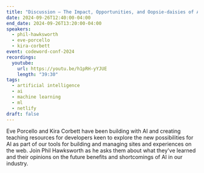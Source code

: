 ```yaml
---
title: "Discussion — The Impact, Opportunities, and Oopsie-daisies of AI in Web Development"
date: 2024-09-26T12:40:00-04:00
end_date: 2024-09-26T13:20:00-04:00
speakers:
  - phil-hawksworth
  - eve-porcello
  - kira-corbett
event: codeword-conf-2024
recordings:
  youtube:
    url: https://youtu.be/h1pRH-yYJUE
    length: "39:30"
tags:
  - artificial intelligence
  - ai
  - machine learning
  - ml
  - netlify
draft: false
---
```


Eve Porcello and Kira Corbett have been building with AI and creating teaching resources for developers keen to explore the new possibilities for AI as part of our tools for building and managing sites and experiences on the web. Join Phil Hawksworth as he asks them about what they've learned and their opinions on the future benefits and shortcomings of AI in our industry.
